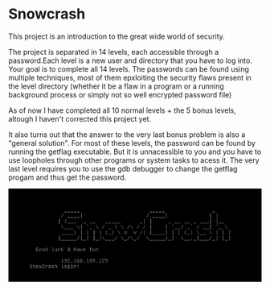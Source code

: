 # Snowcrash

This project is an introduction to the great wide world of security.

The project is separated in 14 levels, each accessible through a password.Each level is a new user and directory that you have to log into. Your goal is to complete all 14 levels. The passwords can be found using multiple techniques, most of them epxloiting the security flaws present in the level directory (whether it be a flaw in a program or a running background process or simply  not so well encrypted password file)

As of now I have completed all 10 normal levels + the 5 bonus levels, altough I haven't corrected this project yet.

It also turns out that the answer to the very last bonus problem is also a "general solution". For most of these levels, the password can be found by running the getflag executable. But it is unnacessible to you and you have to use loopholes through other programs or system tasks to acess it. The very last level requires you to use the gdb debugger to change the getflag progam and thus get the password.

![](https://github.com/42Curriculum/Snowcrash/blob/master/snowcrash.PNG)

